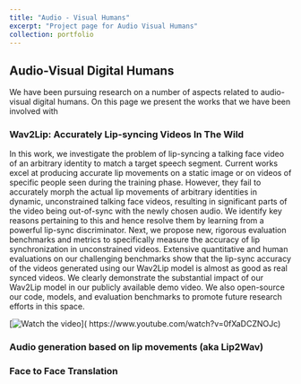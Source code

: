 ```yaml
---
title: "Audio - Visual Humans"
excerpt: "Project page for Audio Visual Humans"
collection: portfolio
---
```


## Audio-Visual Digital Humans

We have been pursuing research on a number of aspects related to audio-visual digital humans. On this page we present the works that we have been involved with

### Wav2Lip: Accurately Lip-syncing Videos In The Wild
In this work, we investigate the problem of lip-syncing a talking face video of an arbitrary identity to match a target speech segment. Current works excel at producing accurate lip movements on a static image or on videos of specific people seen during the training phase. However, they fail to accurately morph the actual lip movements of arbitrary identities in dynamic, unconstrained talking face videos, resulting in significant parts of the video being out-of-sync with the newly chosen audio. We identify key reasons pertaining to this and hence resolve them by learning from a powerful lip-sync discriminator. Next, we propose new, rigorous evaluation benchmarks and metrics to specifically measure the accuracy of lip synchronization in unconstrained videos. Extensive quantitative and human evaluations on our challenging benchmarks show that the lip-sync accuracy of the videos generated using our Wav2Lip model is almost as good as real synced videos. We clearly demonstrate the substantial impact of our Wav2Lip model in our publicly available demo video. We also open-source our code, models, and evaluation benchmarks to promote future research efforts in this space.

[![Watch the video](https://cvit.iiit.ac.in/images/Projects/Speech-to-Lip/intro_gif.)]( https://www.youtube.com/watch?v=0fXaDCZNOJc)


### Audio generation based on lip movements (aka Lip2Wav)


### Face to Face Translation

